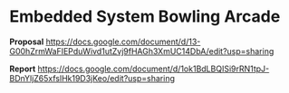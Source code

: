 # Embedded System Bowling Arcade

**Proposal**
https://docs.google.com/document/d/13-G00hZrmWaFIEPduWivd1utZvj9fHAGh3XmUC14DbA/edit?usp=sharing

**Report**
https://docs.google.com/document/d/1ok1BdLBQISi9rRN1tpJ-BDnYljZ65xfslHk19D3jKeo/edit?usp=sharing

